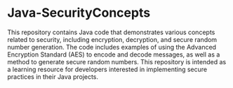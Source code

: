 # Java-SecurityConcepts
This repository contains Java code that demonstrates various concepts related to security, including encryption, decryption, and secure random number generation. The code includes examples of using the Advanced Encryption Standard (AES) to encode and decode messages, as well as a method to generate secure random numbers. This repository is intended as a learning resource for developers interested in implementing secure practices in their Java projects.




